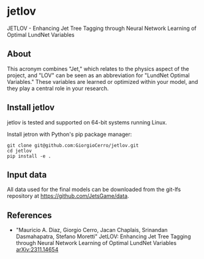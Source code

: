 # jetlov
JETLOV - Enhancing Jet Tree Tagging through Neural Network Learning of Optimal LundNet Variables

## About
This acronym combines "Jet," which relates to the physics aspect of the project, and "LOV" can be seen as an abbreviation for "LundNet Optimal Variables." These variables are learned or optimized within your model, and they play a central role in your research.

## Install jetlov
jetlov is tested and supported on 64-bit systems running Linux.

Install jetron with Python's pip package manager:

```
git clone git@github.com:GiorgioCerro/jetlov.git
cd jetlov
pip install -e .
```

## Input data

All data used for the final models can be downloaded from the git-lfs repository
at https://github.com/JetsGame/data.

## References

* "Mauricio A. Diaz, Giorgio Cerro, Jacan Chaplais, Srinandan Dasmahapatra, Stefano Moretti" 
JetLOV: Enhancing Jet Tree Tagging through Neural Network Learning of Optimal LundNet Variables
  [arXiv:2311.14654](https://arxiv.org/abs/2311.14654)
